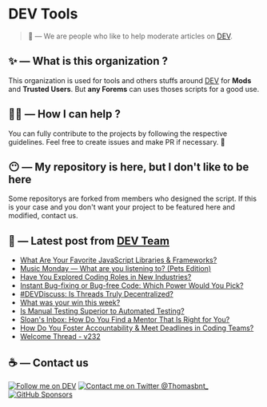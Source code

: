 # DEV Tools

> 🔧 — We are people who like to help moderate articles on [DEV](https://dev.to).

## ✨ — What is this organization ?

This organization is used for tools and others stuffs around [DEV](https://dev.to) for **Mods** and **Trusted Users**. But __any Forems__ can uses thoses scripts for a good use.


## 💪🏼 — How I can help ?

You can fully contribute to the projects by following the respective guidelines. Feel free to create issues and make PR if necessary. 🎉

## 😶 — My repository is here, but I don't like to be here

Some repositorys are forked from members who designed the script. If this is your case and you don't want your project to be featured here and modified, contact us.

## 📝 — Latest post from [DEV Team](https://dev.to/devteam)

<!-- BLOG-POST-LIST:START -->
- [What Are Your Favorite JavaScript Libraries &amp; Frameworks?](https://dev.to/devteam/what-are-your-favorite-javascript-libraries-frameworks-11ha)
- [Music Monday — What are you listening to? &lpar;Pets Edition&rpar;](https://dev.to/devteam/music-monday-what-are-you-listening-to-pets-edition-5hk6)
- [Have You Explored Coding Roles in New Industries?](https://dev.to/devteam/have-you-explored-coding-roles-in-new-industries-2h91)
- [Instant Bug-fixing or Bug-free Code: Which Power Would You Pick?](https://dev.to/devteam/instant-bug-fixing-or-bug-free-code-which-power-would-you-pick-1n2c)
- [#DEVDiscuss: Is Threads Truly Decentralized?](https://dev.to/devteam/devdiscuss-is-threads-truly-decentralized-2fa1)
- [What was your win this week?](https://dev.to/devteam/what-was-your-win-this-week-4cj7)
- [Is Manual Testing Superior to Automated Testing?](https://dev.to/devteam/is-manual-testing-superior-to-automated-testing-473n)
- [Sloan&#39;s Inbox: How Do You Find a Mentor That Is Right for You?](https://dev.to/devteam/sloans-inbox-how-do-you-find-a-mentor-that-is-right-for-you-4l6a)
- [How Do You Foster Accountability &amp; Meet Deadlines in Coding Teams?](https://dev.to/devteam/how-do-you-foster-accountability-meet-deadlines-in-coding-teams-3dcm)
- [Welcome Thread - v232](https://dev.to/devteam/welcome-thread-v234-3ig8)
<!-- BLOG-POST-LIST:END -->


## ☕ — Contact us

[![Follow me on DEV](https://img.shields.io/badge/dev.to-%2308090A.svg?&style=for-the-badge&logo=dev.to&logoColor=white&alt=devto)](https://dev.to/thomasbnt)
[![Contact me on Twitter @Thomasbnt_](https://img.shields.io/badge/Contact%20me%20on%20Twitter-%231DA1F2.svg?&style=for-the-badge&logo=twitter&logoColor=white&alt=twitter)](https://twitter.com/messages/1142357270-1142357270?text=Hello,%20I%20contact%20you%20from%20devtotools%20&recipient_id=1142357270) [![GitHub Sponsors](https://img.shields.io/badge/Sponsor%20me-%23EA54AE.svg?&style=for-the-badge&logo=github-sponsors&logoColor=white)](https://github.com/sponsors/thomasbnt)


